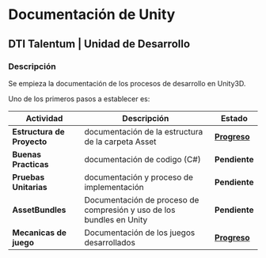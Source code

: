 # Documentación de Unity
## DTI Talentum | Unidad de Desarrollo
### Descripción
Se empieza la documentación de los procesos de desarrollo en Unity3D.

Uno de los primeros pasos a establecer es:

|**Actividad** | Descripción | Estado |
| ----------- | ----------- | ----------- |
|**Estructura de Proyecto** | documentación de la estructura de la carpeta Asset | **[Progreso](./unityStructure.md)** |
|**Buenas Practicas** | documentación de codigo (C#) | **Pendiente** |
|**Pruebas Unitarias** | documentación y proceso de implementación | **Pendiente** |
|**AssetBundles** | Documentación de proceso de compresión y uso de los bundles en Unity | **Pendiente** |
|**Mecanicas de juego** | Documentación de los juegos desarrollados | **[Progreso](https://drive.google.com/file/d/1uVee_rgTeIcxRR3cBiedA1nZomaZZzT1/view?usp=sharing)** |

